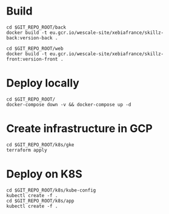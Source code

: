# Build

```
cd $GIT_REPO_ROOT/back
docker build -t eu.gcr.io/wescale-site/xebiafrance/skillz-back:version-back .
```

```
cd $GIT_REPO_ROOT/web
docker build -t eu.gcr.io/wescale-site/xebiafrance/skillz-front:version-front .
```

# Deploy locally

```
cd $GIT_REPO_ROOT/
docker-compose down -v && docker-compose up -d
```

# Create infrastructure in GCP

```
cd $GIT_REPO_ROOT/k8s/gke
terraform apply
```

# Deploy on K8S

```
cd $GIT_REPO_ROOT/k8s/kube-config
kubectl create -f .
cd $GIT_REPO_ROOT/k8s/app
kubectl create -f .
```